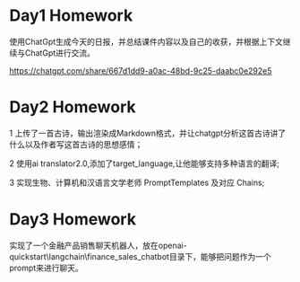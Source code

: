 # Day1 Homework
使用ChatGpt生成今天的日报，并总结课件内容以及自己的收获，并根据上下文继续与ChatGpt进行交流。

https://chatgpt.com/share/667d1dd9-a0ac-48bd-9c25-daabc0e292e5

# Day2 Homework
1 上传了一首古诗，输出渲染成Markdown格式，并让chatgpt分析这首古诗讲了什么以及作者写这首古诗的思想感情；

2 使用ai translator2.0,添加了target_language,让他能够支持多种语言的翻译;

3 实现生物、计算机和汉语言文学老师 PromptTemplates 及对应 Chains;

# Day3 Homework
实现了一个金融产品销售聊天机器人，放在openai-quickstart\langchain\finance_sales_chatbot目录下，能够把问题作为一个prompt来进行聊天。